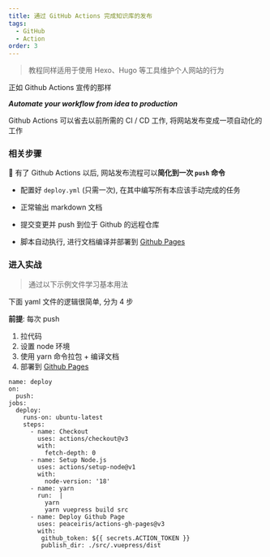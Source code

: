 ```yaml
---
title: 通过 GitHub Actions 完成知识库的发布
tags:
  - GitHub
  - Action
order: 3
---
```


> 教程同样适用于使用 Hexo、Hugo 等工具维护个人网站的行为

正如 Github Actions 宣传的那样

**_Automate your workflow from idea to production_**

Github Actions 可以省去以前所需的 CI / CD 工作, 将网站发布变成一项自动化的工作

### 相关步骤

🥳 有了 Github Actions 以后, 网站发布流程可以**简化到一次 `push` 命令**

- 配置好 `deploy.yml` (只需一次), 在其中编写所有本应该手动完成的任务

- 正常输出 markdown 文档

- 提交变更并 push 到位于 Github 的远程仓库

- 脚本自动执行, 进行文档编译并部署到 [Github Pages](https://pages.github.com/)

### 进入实战

> 通过以下示例文件学习基本用法

下面 yaml 文件的逻辑很简单, 分为 4 步

**前提**: 每次 push

1. 拉代码
2. 设置 node 环境
3. 使用 yarn 命令拉包 + 编译文档
4. 部署到 [Github Pages](https://pages.github.com/)

```
name: deploy
on:
  push:
jobs:
  deploy:
    runs-on: ubuntu-latest
    steps:
      - name: Checkout
        uses: actions/checkout@v3
        with:
          fetch-depth: 0
      - name: Setup Node.js
        uses: actions/setup-node@v1
        with:
          node-version: '18'
      - name: yarn
        run:  |
          yarn 
          yarn vuepress build src
      - name: Deploy Github Page
        uses: peaceiris/actions-gh-pages@v3
        with:
         github_token: ${{ secrets.ACTION_TOKEN }}
         publish_dir: ./src/.vuepress/dist
```
